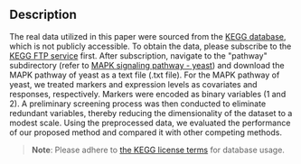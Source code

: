 ## Description 

The real data utilized in this paper were sourced from the [KEGG database](https://www.kegg.jp), which is not publicly accessible. To obtain the data, please subscribe to the [KEGG FTP service](https://www.kegg.jp/kegg/download/) first. After subscription, navigate to the "pathway" subdirectory (refer to [MAPK signaling pathway - yeast](https://www.kegg.jp/pathway/sce04011)) and download the MAPK pathway of yeast as a text file (.txt file). For the MAPK pathway of yeast, we treated markers and expression levels as covariates and responses, respectively. Markers were encoded as binary variables (1 and 2). A preliminary screening process was then conducted to eliminate redundant variables, thereby reducing the dimensionality of the dataset to a modest scale. Using the preprocessed data, we evaluated the performance of our proposed method and compared it with other competing methods. 

> **Note**: Please adhere to [the KEGG license terms](https://www.kegg.jp/kegg/legal.html) for database usage. 